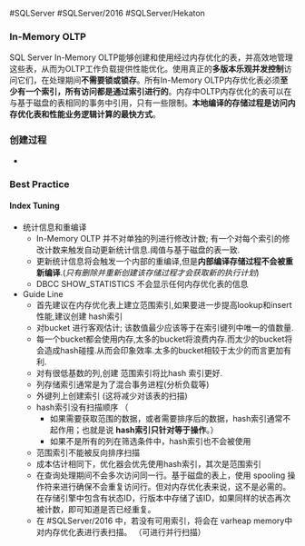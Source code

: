 #SQLServer  #SQLServer/2016 #SQLServer/Hekaton


### In-Memory OLTP

SQL Server In-Memory OLTP能够创建和使用经过内存优化的表，并高效地管理这些表，从而为OLTP工作负载提供性能优化。使用真正的**多版本乐观并发控制**访问它们，在处理期间**不需要锁或锁存**。所有In-Memory OLTP内存优化表必须**至少有一个索引，所有访问都是通过索引进行的**。内存中OLTP内存优化的表可以在与基于磁盘的表相同的事务中引用，只有一些限制。**本地编译的存储过程是访问内存优化表和性能业务逻辑计算的最快方式**。

### 创建过程
- 


### Best Practice 
#### Index Tuning
- 统计信息和重编译
	- In-Memory OLTP 并不对单独的列进行修改计数; 有一个对每个索引的修改计数来触发自动更新统计信息.阈值与基于磁盘的表一致.
	- 更新统计信息将会触发一个内部的重编译,但是**内部编译存储过程不会被重新编译**.(_只有删除并重新创建该存储过程才会获取新的执行计划_)
	- DBCC SHOW_STATISTICS 不会显示任何内存优化表的信息
- Guide Line
	- 首先建议在内存优化表上建立范围索引,如果要进一步提高lookup和insert性能,建议创建 hash索引
	- 对bucket 进行客观估计; 该数值最少应该等于在索引键列中唯一的值数量.
	- 每一个bucket都会使用内存,太多的bucket将浪费内存.而太少的bucket将会造成hash碰撞.从而会印象效率.太多的bucket相较于太少的而言更加有利.
	- 对有很低基数的列,创建 范围索引将比hash 索引更好.
	- 列存储索引通常是为了混合事务进程(分析负载等)
	- 外键列上创建索引 (这将减少对该表的扫描)
	- hash索引没有扫描顺序 （ 
		- 如果需要获取范围的数据，或者需要排序后的数据，hash索引通常不起作用；也就是说 **hash索引只针对等于操作**。）
		- 如果不是所有的列在筛选条件中，hash索引也不会被使用
	- 范围索引不能被反向排序扫描
	- 成本估计相同下，优化器会优先使用hash索引，其次是范围索引
	- 在查询处理期间不会多次访问同一行。基于磁盘的表上，使用 spooling 操作符来进行确保不会重复访问行。但对内存优化表来说，这不是必需的。在存储引擎中包含有状态ID，行版本中存储了该ID，如果同样的状态再次被计数，即可知道是否已经重复。
	- 在 #SQLServer/2016 中，若没有可用索引，将会在 varheap memory中对内存优化表进行表扫描。 （可进行并行扫描）

